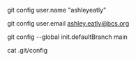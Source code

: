 git config user.name "ashleyeatly" 

git config user.email ashley.eatly@bcs.org

git config --global init.defaultBranch main

cat .git/config
